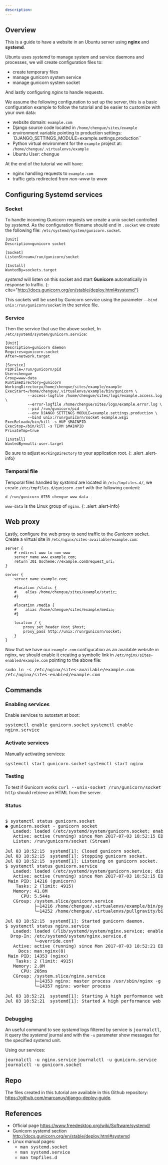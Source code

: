 ```yaml
---
description: 
---
```


## Overview

This is a guide to have a website in an Ubuntu server using **nginx**
and **systemd**.

Ubuntu uses *systemd* to manage system and service daemons and
processes, we will create configuration files to:

- create temporary files
- manage gunicorn system service
- manage gunicorn system socket

And lastly configuring *nginx* to handle requests.

We assume the following configuration to set up the server, this is a
basic configuration example to follow the tutorial and be easier to
customize with your own data:

- website domain: `example.com`
- Django source code located in `/home/chengue/sites/example`
- environment variable pointing to production settings:
  `DJANGO_SETTINGS_MODULE=example.settings.production``
- Python virtual environment for the `example` project at:
  `/home/chengue/.virtualenvs/example`
- Ubuntu User: chengue

At the end of the tutorial we will have:

- nginx handling requests to `example.com`
- traffic gets redirected from *non-www* to *www* 

## Configuring Systemd services

### Socket

To handle incoming Gunicorn requests we create a unix socket
controlled by *systemd*. As the configuration filename should end in
`.socket` we create the following file:
`/etc/systemd/system/gunicorn.socket`.

~~~
[Unit]
Description=gunicorn socket

[Socket]
ListenStream=/run/gunicorn/socket

[Install]
WantedBy=sockets.target
~~~

*systemd* will listen on this socket and start **Gunicorn**
automatically in response to traffic.
{: cite="http://docs.gunicorn.org/en/stable/deploy.html#systemd"}

This sockets will be used by Gunicorn service using the parameter
`--bind unix:/run/gunicorn/socket` in the service file.

### Service

Then the service that use the above socket, In
`/etc/systemd/system/gunicorn.service`:

~~~
[Unit]
Description=gunicorn daemon
Requires=gunicorn.socket
After=network.target

[Service]
PIDFile=/run/gunicorn/pid
User=chengue
Group=www-data
RuntimeDirectory=gunicorn
WorkingDirectory=/home/chengue/sites/example/example
ExecStart=/home/chengue/.virtualenvs/example/bin/gunicorn \
          --access-logfile /home/chengue/sites/logs/example.access.log \
          --error-logfile /home/chengue/sites/logs/example.error.log \
          --pid /run/gunicorn/pid   \
          --env DJANGO_SETTINGS_MODULE=example.settings.production \
          --bind unix:/run/gunicorn/socket example.wsgi
ExecReload=/bin/kill -s HUP $MAINPID
ExecStop=/bin/kill -s TERM $MAINPID
PrivateTmp=true

[Install]
WantedBy=multi-user.target
~~~

Be sure to adjust `WorkingDirectory` to your application root.
{: .alert .alert-info}

### Temporal file

Temporal files handled by *systemd* are located in `/etc/tmpfiles.d/`,
we create `/etc/tmpfiles.d/gunicorn.conf` with the following content:

~~~
d /run/gunicorn 0755 chengue www-data -
~~~

`www-data` is the Linux group of `nginx`.
{: .alert .alert-info}

## Web proxy

Lastly, configure the web proxy to send traffic to the *Gunicorn*
socket. Create a virtual site in `/etc/nginx/sites-available/example.com`:

~~~
server {
	# redirect www to non-www
    server_name www.example.com;
    return 301 $scheme://example.com$request_uri;
}

server {
	server_name example.com;

	#location /static {
	#    alias /home/chengue/sites/example/static;
	#}

	#location /media {
	#    alias /home/chengue/sites/example/media;
	#}

	location / {
		proxy_set_header Host $host;
		proxy_pass http://unix:/run/gunicorn/socket;
	}
}
~~~

Now that we have our `example.com` configuration as an available
website in nginx, we should enable it creating a symbolic link in
`/etc/nginx/sites-enabled/example.com` pointing to the above file:

<kbd>sudo ln -s /etc/nginx/sites-available/example.com \
    /etc/nginx/sites-enabled/example.com</kbd>

## Commands

### Enabling services

Enable services to autostart at boot:

<kbd>systemctl enable gunicorn.socket</kbd>
<kbd>systemctl enable nginx.service</kbd>

### Activate services

Manually activating services:

<kbd>systemctl start gunicorn.socket</kbd>
<kbd>systemctl start nginx</kbd>

### Testing

To test if Gunicorn works <kbd>curl --unix-socket /run/gunicorn/socket
http</kbd> should retrieve an HTML from the server.

### Status

<pre class="shell">
<samp>
<span class="shell-prompt">$</span> <kbd>systemctl status gunicorn.socket</kbd>
● gunicorn.socket - gunicorn socket
   Loaded: loaded (/etc/systemd/system/gunicorn.socket; enabled; vendor preset: enabled)
   Active: active (running) since Mon 2017-07-03 18:52:15 EDT; 2h 58min ago
   Listen: /run/gunicorn/socket (Stream)

Jul 03 18:52:15  systemd[1]: Closed gunicorn socket.
Jul 03 18:52:15  systemd[1]: Stopping gunicorn socket.
Jul 03 18:52:15  systemd[1]: Listening on gunicorn socket.
<span class="shell-prompt">$</span> <kbd>systemctl status gunicorn.service</kbd>
   Loaded: loaded (/etc/systemd/system/gunicorn.service; disabled; vendor preset: enabled)
   Active: active (running) since Mon 2017-07-03 18:52:15 EDT; 2h 59min ago
 Main PID: 14216 (gunicorn)
    Tasks: 2 (limit: 4915)
   Memory: 41.8M
      CPU: 5.544s
   CGroup: /system.slice/gunicorn.service
           ├─14216 /home/chengue/.virtualenvs/example/bin/python3.6 /home/chengue/.virtualenvs/example/bin/gunicorn --access
           └─14252 /home/chengue/.virtualenvs/pullgravity/bin/python3.6 /home/chengue/.virtualenvs/example/bin/gunicorn --access

Jul 03 18:52:15  systemd[1]: Started gunicorn daemon.
<span class="shell-prompt">$</span> <kbd>systemctl status nginx.service</kbd>
   Loaded: loaded (/lib/systemd/system/nginx.service; enabled; vendor preset: enabled)
  Drop-In: /etc/systemd/system/nginx.service.d
           └─override.conf
   Active: active (running) since Mon 2017-07-03 18:52:21 EDT; 3h 1min ago
     Docs: man:nginx(8)
 Main PID: 14353 (nginx)
    Tasks: 2 (limit: 4915)
   Memory: 2.8M
      CPU: 205ms
   CGroup: /system.slice/nginx.service
           ├─14353 nginx: master process /usr/sbin/nginx -g daemon on; master_process on;
           └─14357 nginx: worker process

Jul 03 18:52:21  systemd[1]: Starting A high performance web server and a reverse proxy server...
Jul 03 18:52:21  systemd[1]: Started A high performance web server and a reverse proxy server.
</samp>
</pre>

### Debugging

An useful command to see *systemd* logs filtered by service is
<kbd>journalctl</kbd>, it query the *systemd* journal and with the
`-u` parameter show messages for the specified systemd unit.

Using our services:

<kbd>journalctl -u nginx.service</kbd>
<kbd>journalctl -u gunicorn.service</kbd>
<kbd>journalctl -u gunicorn.socket</kbd>

## Repo

The files created in this tutorial are available in this Github repository: <https://github.com/marcanuy/django-deploy-guide>.

## References

- Official page <https://www.freedesktop.org/wiki/Software/systemd/>
- Gunicorn systemd section <http://docs.gunicorn.org/en/stable/deploy.html#systemd>
- Linux manual pages:
  - <kbd>man systemd.socket</kbd>
  - <kbd>man systemd.service</kbd>
  - <kbd>man tmpfiles.d</kbd>
